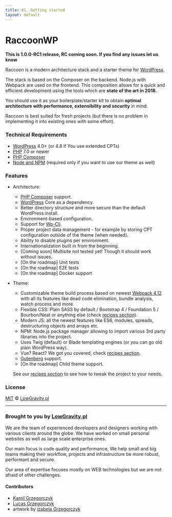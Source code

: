 ```yaml
---
title: 01. Getting started
layout: default
---
```


# RaccoonWP
**This is 1.0.0-RC1 release, RC coming soon. If you find any issues let us know**

Raccoon is a modern architecture stack and a starter theme for [WordPress](https://wordpress.org/). 

The stack is based on the Composer on the backend. Node.js with Webpack are used on the frontend. 
This composition allows for a quick and efficient development using the tools which are **state of the art in 2018.**  

You should use it as your boilerplate/starter kit to obtain **optimal architecture with performance, extensibility and security** in mind.

Raccoon is best suited for fresh projects (but there is no problem in implementing it into existing ones with some effort).

### Technical Requirements
- [WordPress](https://wordpress.org/) 4.0+ (or 4.8 if You use extended CPTs) 
- [PHP](https://secure.php.net/) 7.0 or newer
- [PHP Composer](https://getcomposer.org/)
- [Node and NPM](https://nodejs.org/) (required only if you want to use our theme as well)

### Features
- Architecture:
    - [PHP Composer](https://getcomposer.org/) support.
    - [WordPress](https://wordpress.org/) Core as a dependency.
    - Better directory structure and more secure than the default WordPress install.
    - Environment-based configuration.
    - Support for [Wp-Cli](https://wp-cli.org/).
    - Proper project data management - for example by storing CPT configuration outside of the theme (when needed).
    - Ability to disable plugins per environment. 
    - Internationalization built in from the beginning.
    - [Coming soon] Multisite not tested yet! Though it should work without issues.
    - [On the roadmap] Unit tests
    - [On the roadmap] E2E tests
    - [On the roadmap] Docker support
- Theme:
    - Customizable theme build process based on newest [Webpack 4.12](https://webpack.js.org/) with all its features
    like dead code elimination, bundle analysis, watch process and more.
    - Flexible CSS: Plain SASS by default / Bootstrap 4 / Foundation 5 / Bourbon/Neat or anything else (check [recipes section](/recipes)).
    - Modern JS: all the newest features like ES6, modules, spreads, destructuring objects and arrays etc.
    - NPM: Node.js package manager allowing to import various 3rd party libraries into the project.
    - Uses Twig (default) or Blade templating engines (or you can go old plain WordPress way).
    - Vue? React? We got you covered, check [recipes section](/recipes).
    - [Gutenberg](https://wordpress.org/gutenberg/) support. 
    - [On the roadmap] Child theme support.
    
    See our [recipes section](/recipes) to see how to tweak the project to your needs.


### License
[MIT](LICENSE.md) © [LowGravity.pl](https://lowgravity.pl)

----
### Brought to you by [LowGravity.pl](https://lowgravity.pl)
We are the team of experienced developers and designers working with various clients around the globe. We have worked
on small personal websites as well as large scale enterprise ones. 

Our main focus is code quality and performance, We help small and big teams making their workflow, projects and
infrastructure be more robust, performant and secure. 

Our area of expertise focuses mostly on WEB technologies but we are not afraid of other challenges.

#### Contributors
- [Kamil Grzegorczyk](https://kamilgrzegorczyk.com)
- [Lucas Grzegorczyk](https://github.com/furai)
- artwork by [izabela Grzegorczyk](https://www.behance.net/IzaGrzegorczyk)